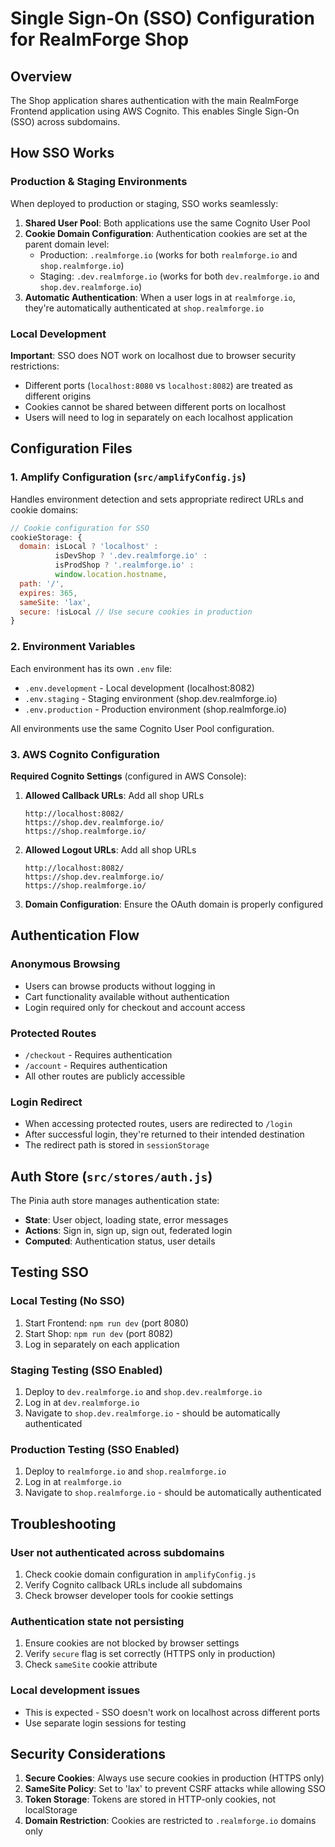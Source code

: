 # Single Sign-On (SSO) Configuration for RealmForge Shop

## Overview

The Shop application shares authentication with the main RealmForge Frontend application using AWS Cognito. This enables Single Sign-On (SSO) across subdomains.

## How SSO Works

### Production & Staging Environments

When deployed to production or staging, SSO works seamlessly:

1. **Shared User Pool**: Both applications use the same Cognito User Pool
2. **Cookie Domain Configuration**: Authentication cookies are set at the parent domain level:
   - Production: `.realmforge.io` (works for both `realmforge.io` and `shop.realmforge.io`)
   - Staging: `.dev.realmforge.io` (works for both `dev.realmforge.io` and `shop.dev.realmforge.io`)
3. **Automatic Authentication**: When a user logs in at `realmforge.io`, they're automatically authenticated at `shop.realmforge.io`

### Local Development

**Important**: SSO does NOT work on localhost due to browser security restrictions:
- Different ports (`localhost:8080` vs `localhost:8082`) are treated as different origins
- Cookies cannot be shared between different ports on localhost
- Users will need to log in separately on each localhost application

## Configuration Files

### 1. Amplify Configuration (`src/amplifyConfig.js`)

Handles environment detection and sets appropriate redirect URLs and cookie domains:

```javascript
// Cookie configuration for SSO
cookieStorage: {
  domain: isLocal ? 'localhost' : 
          isDevShop ? '.dev.realmforge.io' : 
          isProdShop ? '.realmforge.io' : 
          window.location.hostname,
  path: '/',
  expires: 365,
  sameSite: 'lax',
  secure: !isLocal // Use secure cookies in production
}
```

### 2. Environment Variables

Each environment has its own `.env` file:

- `.env.development` - Local development (localhost:8082)
- `.env.staging` - Staging environment (shop.dev.realmforge.io)
- `.env.production` - Production environment (shop.realmforge.io)

All environments use the same Cognito User Pool configuration.

### 3. AWS Cognito Configuration

**Required Cognito Settings** (configured in AWS Console):

1. **Allowed Callback URLs**: Add all shop URLs
   ```
   http://localhost:8082/
   https://shop.dev.realmforge.io/
   https://shop.realmforge.io/
   ```

2. **Allowed Logout URLs**: Add all shop URLs
   ```
   http://localhost:8082/
   https://shop.dev.realmforge.io/
   https://shop.realmforge.io/
   ```

3. **Domain Configuration**: Ensure the OAuth domain is properly configured

## Authentication Flow

### Anonymous Browsing
- Users can browse products without logging in
- Cart functionality available without authentication
- Login required only for checkout and account access

### Protected Routes
- `/checkout` - Requires authentication
- `/account` - Requires authentication
- All other routes are publicly accessible

### Login Redirect
- When accessing protected routes, users are redirected to `/login`
- After successful login, they're returned to their intended destination
- The redirect path is stored in `sessionStorage`

## Auth Store (`src/stores/auth.js`)

The Pinia auth store manages authentication state:

- **State**: User object, loading state, error messages
- **Actions**: Sign in, sign up, sign out, federated login
- **Computed**: Authentication status, user details

## Testing SSO

### Local Testing (No SSO)
1. Start Frontend: `npm run dev` (port 8080)
2. Start Shop: `npm run dev` (port 8082)
3. Log in separately on each application

### Staging Testing (SSO Enabled)
1. Deploy to `dev.realmforge.io` and `shop.dev.realmforge.io`
2. Log in at `dev.realmforge.io`
3. Navigate to `shop.dev.realmforge.io` - should be automatically authenticated

### Production Testing (SSO Enabled)
1. Deploy to `realmforge.io` and `shop.realmforge.io`
2. Log in at `realmforge.io`
3. Navigate to `shop.realmforge.io` - should be automatically authenticated

## Troubleshooting

### User not authenticated across subdomains
1. Check cookie domain configuration in `amplifyConfig.js`
2. Verify Cognito callback URLs include all subdomains
3. Check browser developer tools for cookie settings

### Authentication state not persisting
1. Ensure cookies are not blocked by browser settings
2. Verify `secure` flag is set correctly (HTTPS only in production)
3. Check `sameSite` cookie attribute

### Local development issues
- This is expected - SSO doesn't work on localhost across different ports
- Use separate login sessions for testing

## Security Considerations

1. **Secure Cookies**: Always use secure cookies in production (HTTPS only)
2. **SameSite Policy**: Set to 'lax' to prevent CSRF attacks while allowing SSO
3. **Token Storage**: Tokens are stored in HTTP-only cookies, not localStorage
4. **Domain Restriction**: Cookies are restricted to `.realmforge.io` domains only